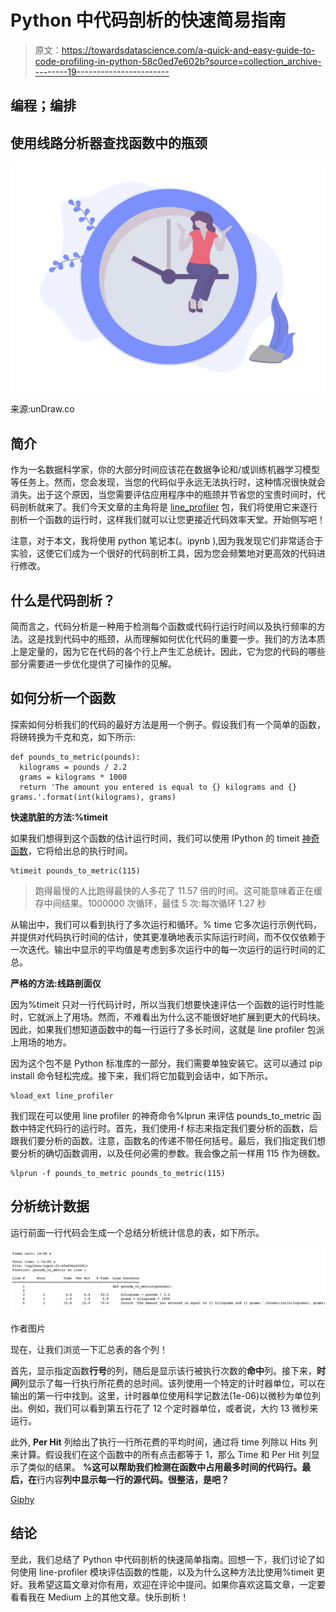 # Python 中代码剖析的快速简易指南

> 原文：<https://towardsdatascience.com/a-quick-and-easy-guide-to-code-profiling-in-python-58c0ed7e602b?source=collection_archive---------19----------------------->

## 编程；编排

## 使用线路分析器查找函数中的瓶颈

![](img/d8559693fd681330c5436394f1b018b2.png)

来源:unDraw.co

## **简介**

作为一名数据科学家，你的大部分时间应该花在数据争论和/或训练机器学习模型等任务上。然而，您会发现，当您的代码似乎永远无法执行时，这种情况很快就会消失。出于这个原因，当您需要评估应用程序中的瓶颈并节省您的宝贵时间时，代码剖析就来了。我们今天文章的主角将是 [line_profiler](https://pypi.org/project/line-profiler/) 包，我们将使用它来逐行剖析一个函数的运行时，这样我们就可以让您更接近代码效率天堂。开始侧写吧！

注意，对于本文，我将使用 python 笔记本(。ipynb ),因为我发现它们非常适合于实验，这使它们成为一个很好的代码剖析工具，因为您会频繁地对更高效的代码进行修改。

## 什么是代码剖析？

简而言之，代码分析是一种用于检测每个函数或代码行运行时间以及执行频率的方法。这是找到代码中的瓶颈，从而理解如何优化代码的重要一步。我们的方法本质上是定量的，因为它在代码的各个行上产生汇总统计。因此，它为您的代码的哪些部分需要进一步优化提供了可操作的见解。

## 如何分析一个函数

探索如何分析我们的代码的最好方法是用一个例子。假设我们有一个简单的函数，将磅转换为千克和克，如下所示:

```
def pounds_to_metric(pounds):
  kilograms = pounds / 2.2
  grams = kilograms * 1000
  return 'The amount you entered is equal to {} kilograms and {} grams.'.format(int(kilograms), grams)
```

**快速肮脏的方法:%timeit**

如果我们想得到这个函数的估计运行时间，我们可以使用 IPython 的 timeit [神奇函数](https://ipython.readthedocs.io/en/stable/interactive/magics.html)，它将给出总的执行时间。

```
%timeit pounds_to_metric(115)
```

> 跑得最慢的人比跑得最快的人多花了 11.57 倍的时间。这可能意味着正在缓存中间结果。1000000 次循环，最佳 5 次:每次循环 1.27 秒

从输出中，我们可以看到执行了多次运行和循环。% time 它多次运行示例代码，并提供对代码执行时间的估计，使其更准确地表示实际运行时间，而不仅仅依赖于一次迭代。输出中显示的平均值是考虑到多次运行中的每一次运行的运行时间的汇总。

**严格的方法:线路剖面仪**

因为%timeit 只对一行代码计时，所以当我们想要快速评估一个函数的运行时性能时，它就派上了用场。然而，不难看出为什么这不能很好地扩展到更大的代码块。因此，如果我们想知道函数中的每一行运行了多长时间，这就是 line profiler 包派上用场的地方。

因为这个包不是 Python 标准库的一部分，我们需要单独安装它。这可以通过 pip install 命令轻松完成。接下来，我们将它加载到会话中，如下所示。

```
%load_ext line_profiler
```

我们现在可以使用 line profiler 的神奇命令%lprun 来评估 pounds_to_metric 函数中特定代码行的运行时。首先，我们使用-f 标志来指定我们要分析的函数，后跟我们要分析的函数。注意，函数名的传递不带任何括号。最后，我们指定我们想要分析的确切函数调用，以及任何必需的参数。我会像之前一样用 115 作为磅数。

```
%lprun -f pounds_to_metric pounds_to_metric(115)
```

## 分析统计数据

运行前面一行代码会生成一个总结分析统计信息的表，如下所示。

![](img/8e3fcc709503af1ce254bfe3034ebee7.png)

作者图片

现在，让我们浏览一下汇总表的各个列！

首先，显示指定函数**行号**的列，随后是显示该行被执行次数的**命中**列。接下来，**时间**列显示了每一行执行所花费的总时间。该列使用一个特定的计时器单位，可以在输出的第一行中找到。这里，计时器单位使用科学记数法(1e-06)以微秒为单位列出。例如，我们可以看到第五行花了 12 个定时器单位，或者说，大约 13 微秒来运行。

此外, **Per Hit** 列给出了执行一行所花费的平均时间，通过将 time 列除以 Hits 列来计算。假设我们在这个函数中的所有点击都等于 1，那么 Time 和 Per Hit 列显示了类似的结果。 **%这可以帮助我们检测在函数中占用最多时间的代码行。最后，在**行内容**列中显示每一行的源代码。很整洁，是吧？**

[Giphy](http://gph.is/1Z8bdu6)

## 结论

至此，我们总结了 Python 中代码剖析的快速简单指南。回想一下，我们讨论了如何使用 line-profiler 模块评估函数的性能，以及为什么这种方法比使用%timeit 更好。我希望这篇文章对你有用，欢迎在评论中提问。如果你喜欢这篇文章，一定要看看我在 Medium 上的其他文章。快乐剖析！